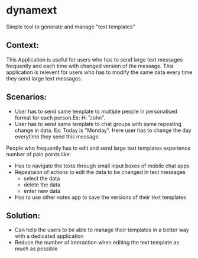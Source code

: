 # dynamext
Simple tool to generate and manage "text templates"

## Context:
This Application is useful for users who has to send large text messages frequently and each time with changed version of the message.
This application is relevent for users who has to modify the same data every time they send large text messages.

## Scenarios:
- User has to send same template to multiple people in personalised format for each person.Ex: Hi "John".
- User has to send same template to chat groups with same repeating change in data. Ex: Today is "Monday". Here user has to change the day everytime they send this message.

People who frequently has to edit and send large text templates experience number of pain points like:
- Has to navigate the texts through small input boxes of mobile chat apps
- Repeataion of actions to edit the data to be changed in text messages
  - select the data
  - delete the data
  - enter new data
- Has to use other notes app to save the versions of their text templates

## Solution:

- Can help the users to be able to manage their templates in a better way with a dedicated application
- Reduce the number of interaction when editing the text template as much as possible
 
